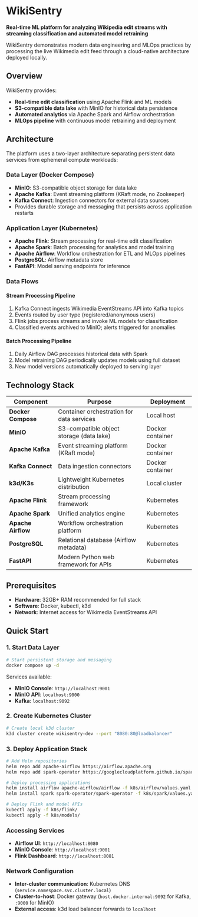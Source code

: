# WikiSentry

**Real-time ML platform for analyzing Wikipedia edit streams with streaming classification and automated model retraining**

WikiSentry demonstrates modern data engineering and MLOps practices by processing the live Wikimedia edit feed through a cloud-native architecture deployed locally.

## Overview

WikiSentry provides:

- **Real-time edit classification** using Apache Flink and ML models
- **S3-compatible data lake** with MinIO for historical data persistence  
- **Automated analytics** via Apache Spark and Airflow orchestration
- **MLOps pipeline** with continuous model retraining and deployment

## Architecture

The platform uses a two-layer architecture separating persistent data services from ephemeral compute workloads:

### Data Layer (Docker Compose)
- **MinIO**: S3-compatible object storage for data lake
- **Apache Kafka**: Event streaming platform (KRaft mode, no Zookeeper)
- **Kafka Connect**: Ingestion connectors for external data sources
- Provides durable storage and messaging that persists across application restarts

### Application Layer (Kubernetes)
- **Apache Flink**: Stream processing for real-time edit classification
- **Apache Spark**: Batch processing for analytics and model training
- **Apache Airflow**: Workflow orchestration for ETL and MLOps pipelines
- **PostgreSQL**: Airflow metadata store
- **FastAPI**: Model serving endpoints for inference

### Data Flows

#### Stream Processing Pipeline
1. Kafka Connect ingests Wikimedia EventStreams API into Kafka topics
2. Events routed by user type (registered/anonymous users)
3. Flink jobs process streams and invoke ML models for classification
4. Classified events archived to MinIO; alerts triggered for anomalies

#### Batch Processing Pipeline
1. Daily Airflow DAG processes historical data with Spark
2. Model retraining DAG periodically updates models using full dataset
3. New model versions automatically deployed to serving layer

## Technology Stack

| Component | Purpose | Deployment |
|-----------|---------|------------|
| **Docker Compose** | Container orchestration for data services | Local host |
| **MinIO** | S3-compatible object storage (data lake) | Docker container |
| **Apache Kafka** | Event streaming platform (KRaft mode) | Docker container |
| **Kafka Connect** | Data ingestion connectors | Docker container |
| **k3d/K3s** | Lightweight Kubernetes distribution | Local cluster |
| **Apache Flink** | Stream processing framework | Kubernetes |
| **Apache Spark** | Unified analytics engine | Kubernetes |
| **Apache Airflow** | Workflow orchestration platform | Kubernetes |
| **PostgreSQL** | Relational database (Airflow metadata) | Kubernetes |
| **FastAPI** | Modern Python web framework for APIs | Kubernetes |

## Prerequisites

- **Hardware**: 32GB+ RAM recommended for full stack
- **Software**: Docker, kubectl, k3d
- **Network**: Internet access for Wikimedia EventStreams API

## Quick Start

### 1. Start Data Layer
```bash
# Start persistent storage and messaging
docker compose up -d
```
Services available:
- **MinIO Console**: `http://localhost:9001` 
- **MinIO API**: `localhost:9000`
- **Kafka**: `localhost:9092`

### 2. Create Kubernetes Cluster
```bash
# Create local k3d cluster
k3d cluster create wikisentry-dev --port "8080:80@loadbalancer"
```

### 3. Deploy Application Stack
```bash
# Add Helm repositories
helm repo add apache-airflow https://airflow.apache.org
helm repo add spark-operator https://googlecloudplatform.github.io/spark-on-k8s-operator

# Deploy processing applications
helm install airflow apache-airflow/airflow -f k8s/airflow/values.yaml
helm install spark spark-operator/spark-operator -f k8s/spark/values.yaml

# Deploy Flink and model APIs
kubectl apply -f k8s/flink/
kubectl apply -f k8s/models/
```

### Accessing Services

- **Airflow UI**: `http://localhost:8080`
- **MinIO Console**: `http://localhost:9001`
- **Flink Dashboard**: `http://localhost:8081`

### Network Configuration

- **Inter-cluster communication**: Kubernetes DNS (`service.namespace.svc.cluster.local`)
- **Cluster-to-host**: Docker gateway (`host.docker.internal:9092` for Kafka, `:9000` for MinIO)
- **External access**: k3d load balancer forwards to `localhost`
